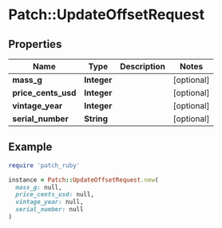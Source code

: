 # Patch::UpdateOffsetRequest

## Properties

| Name | Type | Description | Notes |
| ---- | ---- | ----------- | ----- |
| **mass_g** | **Integer** |  | [optional] |
| **price_cents_usd** | **Integer** |  | [optional] |
| **vintage_year** | **Integer** |  | [optional] |
| **serial_number** | **String** |  | [optional] |

## Example

```ruby
require 'patch_ruby'

instance = Patch::UpdateOffsetRequest.new(
  mass_g: null,
  price_cents_usd: null,
  vintage_year: null,
  serial_number: null
)
```

